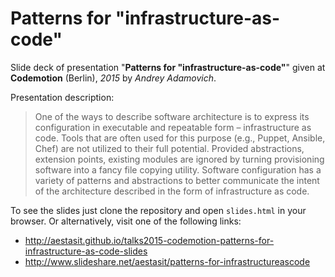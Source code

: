 
# Patterns for "infrastructure-as-code"

Slide deck of presentation "**Patterns for "infrastructure-as-code"**" given at **Codemotion** (Berlin), *2015* by *Andrey Adamovich*.

Presentation description:

> One of the ways to describe software architecture is to express its configuration in executable and repeatable form – infrastructure as code. Tools that are often used for this purpose (e.g., Puppet, Ansible, Chef) are not utilized to their full potential. Provided abstractions, extension points, existing modules are ignored by turning provisioning software into a fancy file copying utility. Software configuration has a variety of patterns and abstractions to better communicate the intent of the architecture described in the form of infrastructure as code.


To see the slides just clone the repository and open `slides.html` in your browser. Or alternatively, visit one of the following links:

- <http://aestasit.github.io/talks2015-codemotion-patterns-for-infrastructure-as-code-slides>
- <http://www.slideshare.net/aestasit/patterns-for-infrastructureascode>

